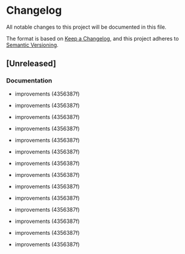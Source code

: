 # Changelog

All notable changes to this project will be documented in this file.

The format is based on [Keep a Changelog](https://keepachangelog.com/en/1.0.0/),
and this project adheres to [Semantic Versioning](https://semver.org/spec/v2.0.0.html).

## [Unreleased]

### Documentation

- improvements (4356387f)

- improvements (4356387f)
- improvements (4356387f)
- improvements (4356387f)
- improvements (4356387f)
- improvements (4356387f)
- improvements (4356387f)
- improvements (4356387f)
- improvements (4356387f)
- improvements (4356387f)
- improvements (4356387f)
- improvements (4356387f)
- improvements (4356387f)
- improvements (4356387f)
